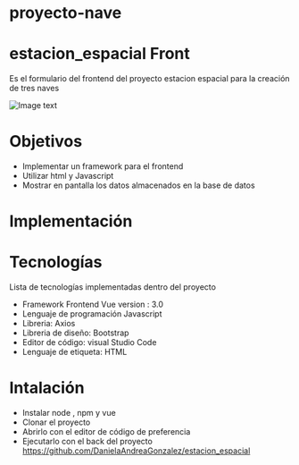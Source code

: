 # proyecto-nave

# estacion_espacial Front


Es el formulario del frontend del proyecto estacion espacial para la creación de tres naves

![Image text](https://publicdomainvectors.org/photos/Rocket11.png)

# Objetivos
* Implementar un framework para el frontend
* Utilizar html y Javascript
* Mostrar en pantalla los datos almacenados en la base de datos


# Implementación
# Tecnologías
Lista de tecnologías implementadas dentro del proyecto

* Framework Frontend Vue version : 3.0
* Lenguaje de programación Javascript
* Libreria: Axios  
* Libreria de diseño: Bootstrap
* Editor de código: visual Studio Code
* Lenguaje de etiqueta: HTML 


# Intalación

* Instalar node , npm y vue
* Clonar el proyecto
* Abrirlo con el editor de código de preferencia
* Ejecutarlo con el back del proyecto https://github.com/DanielaAndreaGonzalez/estacion_espacial
